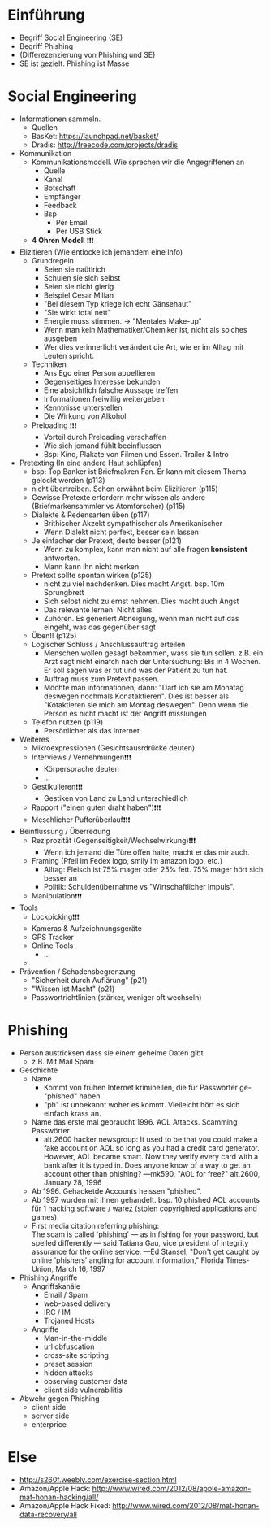 # Einführung
- Begriff Social Engineering (SE)
- Begriff Phishing
- (Differezenzierung von Phishing und SE)
- SE ist gezielt. Phishing ist Masse

# Social Engineering
- Informationen sammeln.
    - Quellen
    - BasKet: https://launchpad.net/basket/
    - Dradis: http://freecode.com/projects/dradis
- Kommunikation
    - Kommunikationsmodell. Wie sprechen wir die Angegriffenen an
        - Quelle
        - Kanal
        - Botschaft
        - Empfänger
        - Feedback
        - Bsp
            - Per Email
            - Per USB Stick
    - __4 Ohren Modell__ :exclamation::exclamation::exclamation:
- Elizitieren (Wie entlocke ich jemandem eine Info)
    - Grundregeln
        - Seien sie naütlrich
        - Schulen sie sich selbst
        - Seien sie nicht gierig
        - Beispiel Cesar Millan
        - "Bei diesem Typ kriege ich echt Gänsehaut"
        - "Sie wirkt total nett"
        - Energie muss stimmen. -> "Mentales Make-up"
        - Wenn man kein Mathematiker/Chemiker ist, nicht als solches ausgeben
        - Wer dies verinnerlicht verändert die Art, wie er im Alltag mit Leuten spricht.
    - Techniken
        - Ans Ego einer Person appellieren
        - Gegenseitiges Interesse bekunden
        - Eine absichtlich falsche Aussage treffen
        - Informationen freiwillig weitergeben
        - Kenntnisse unterstellen
        - Die Wirkung von Alkohol
    - Preloading :exclamation::exclamation::exclamation:
        - Vorteil durch Preloading verschaffen
        - Wie sich jemand fühlt beeinflussen
        - Bsp: Kino, Plakate von Filmen und Essen. Trailer & Intro
- Pretexting (In eine andere Haut schlüpfen)
    - bsp: Top Banker ist Briefmakren Fan. Er kann mit diesem Thema gelockt werden (p113)
    - nicht übertreiben. Schon erwähnt beim Elizitieren (p115)
    - Gewisse Pretexte erfordern mehr wissen als andere (Briefmarkensammler vs Atomforscher) (p115)
    - Dialekte & Redensarten üben (p117)
        - Brithischer Akzekt sympathischer als Amerikanischer
        - Wenn Dialekt nicht perfekt, besser sein lassen
    - Je einfacher der Pretext, desto besser (p121)
        - Wenn zu komplex, kann man nicht auf alle fragen **konsistent** antworten.
        - Mann kann ihn nicht merken
    - Pretext sollte spontan wirken (p125)
        - nicht zu viel nachdenken. Dies macht Angst. bsp. 10m Sprungbrett
        - Sich selbst nicht zu ernst nehmen. Dies macht auch Angst
        - Das relevante lernen. Nicht alles.
        - Zuhören. Es generiert Abneigung, wenn man nicht auf das eingeht, was das gegenüber sagt
    - Üben!! (p125)
    - Logischer Schluss / Anschlussauftrag erteilen
        - Menschen wollen gesagt bekommen, wass sie tun sollen. z.B. ein Arzt sagt nicht einafch nach der Untersuchung: Bis in 4 Wochen. Er soll sagen was er tut und was der Patient zu tun hat.
        - Auftrag muss zum Pretext passen.
        - Möchte man informationen, dann: "Darf ich sie am Monatag deswegen nochmals Konataktieren". Dies ist besser als "Kotaktieren sie mich am Montag deswegen". Denn wenn die Person es nicht macht ist der Angriff misslungen
    - Telefon nutzen (p119)
        - Persönlicher als das Internet
- Weiteres
    - Mikroexpressionen (Gesichtsausrdrücke deuten)
    - Interviews / Vernehmungen:exclamation::exclamation::exclamation:
        - Körpersprache deuten
        - ...
    - Gestikulieren:exclamation::exclamation::exclamation:
        - Gestiken von Land zu Land unterschiedlich
    - Rapport ("einen guten draht haben"):exclamation::exclamation::exclamation:
    - Meschlicher Pufferüberlauf:exclamation::exclamation::exclamation:
- Beinflussung / Überredung
    - Reziprozität (Gegenseitigkeit/Wechselwirkung):exclamation::exclamation::exclamation:
        - Wenn ich jemand die Türe offen halte, macht er das mir auch.
    - Framing (Pfeil im Fedex logo, smily im amazon logo, etc.)
        - Alltag: Fleisch ist 75% mager oder 25% fett. 75% mager hört sich besser an
        - Politik: Schuldenübernahme vs "Wirtschaftlicher Impuls".
    - Manipulation:exclamation::exclamation::exclamation:
- Tools
    - Lockpicking:exclamation::exclamation::exclamation:
    - Kameras & Aufzeichnungsgeräte
    - GPS Tracker
    - Online Tools
        - ...
    -
- Prävention / Schadensbegrenzung
    - "Sicherheit durch Auflärung" (p21)
    - "Wissen ist Macht" (p21)
    - Passwortrichtlinien (stärker, weniger oft wechseln)


# Phishing
- Person austricksen dass sie einem geheime Daten gibt
    - z.B. Mit Mail Spam
- Geschichte
    - Name
        - Kommt von frühen Internet kriminellen, die für Passwörter ge-"phished" haben.
        - "ph" ist unbekannt woher es kommt. Vielleicht hört es sich einfach krass an.
    - Name das erste mal gebraucht 1996. AOL Attacks. Scamming Passwörter
        - alt.2600 hacker newsgroup:
                It used to be that you could make a fake account on AOL so long as you
                 had a credit card generator. However, AOL became smart. Now they verify
                  every card with a bank after it is typed in. Does anyone know of a way
                   to get an account other than phishing?
                —mk590, "AOL for free?" alt.2600, January 28, 1996
    - Ab 1996. Gehacketde Accounts heissen "phished".
    - Ab 1997 wurden mit ihnen gehandelt. bsp. 10 phished AOL accounts für 1 hacking software / warez (stolen copyrighted applications and games).
    - First media citation referring phishing:  
            The scam is called 'phishing' — as in fishing for your password, but spelled
            differently — said Tatiana Gau, vice president of integrity assurance for the online
            service.
            —Ed Stansel, "Don't get caught by online 'phishers' angling for account information,"
            Florida Times-Union, March 16, 1997
- Phishing Angriffe
    - Angriffskanäle
        - Email / Spam
        - web-based delivery
        - IRC / IM
        - Trojaned Hosts
    - Angriffe
        - Man-in-the-middle
        - url obfuscation
        - cross-site scripting
        - preset session
        - hidden attacks
        - observing customer data
        - client side vulnerabilitis
- Abwehr gegen Phishing
    - client side
    - server side
    - enterprice


# Else
- http://s260f.weebly.com/exercise-section.html
- Amazon/Apple Hack: http://www.wired.com/2012/08/apple-amazon-mat-honan-hacking/all/
- Amazon/Apple Hack Fixed: http://www.wired.com/2012/08/mat-honan-data-recovery/all
